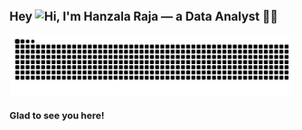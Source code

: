 ## Hey <img alt="Hi" width="30px" height="30px" />, I'm Hanzala Raja — a Data Analyst 👨‍💻

<img src="https://raw.githubusercontent.com/AkashRajpurohit/AkashRajpurohit/master/assets/github-snake-dark.svg" />

### Glad to see you here!
<!--
**ThAnalyser/ThAnalyser** is a ✨ _special_ ✨ repository because its `README.md` (this file) appears on your GitHub profile.

Here are some ideas to get you started:

- 🔭 I’m currently working on ...
- 🌱 I’m currently learning ...
- 👯 I’m looking to collaborate on ...
- 🤔 I’m looking for help with ...
- 💬 Ask me about ...
- 📫 How to reach me: ...
- 😄 Pronouns: ...
- ⚡ Fun fact: ...
-->
